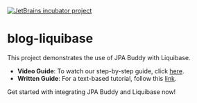 [![JetBrains incubator project](https://jb.gg/badges/incubator-flat-square.svg)](https://confluence.jetbrains.com/display/ALL/JetBrains+on+GitHub) 

# blog-liquibase

This project demonstrates the use of JPA Buddy with Liquibase.

* **Video Guide**: To watch our step-by-step guide, click <a href="https://www.youtube.com/watch?v=26qri-FIwWo">here</a>.
* **Written Guide**: For a text-based tutorial, follow this <a href="https://jpa-buddy.com/guides/use-liquibase-with-jpa-hibernate-entities">link</a>.

Get started with integrating JPA Buddy and Liquibase now!
